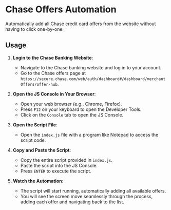 # Chase Offers Automation
Automatically add all Chase credit card offers from the website without having to click one-by-one.

## Usage
1. **Login to the Chase Banking Website**:
   - Navigate to the Chase banking website and log in to your account.
   - Go to the Chase offers page at `https://secure.chase.com/web/auth/dashboard#/dashboard/merchantOffers/offer-hub`.

2. **Open the JS Console in Your Browser**:
   - Open your web browser (e.g., Chrome, Firefox).
   - Press `F12` on your keyboard to open the Developer Tools.
   - Click on the `Console` tab to open the JS Console.

3. **Open the Script File**:
   - Open the `index.js` file with a program like Notepad to access the script code.

4. **Copy and Paste the Script**:
   - Copy the entire script provided in `index.js`.
   - Paste the script into the JS Console.
   - Press `ENTER` to execute the script.

5. **Watch the Automation**:
   - The script will start running, automatically adding all available offers.
   - You will see the screen move seamlessly through the process, adding each offer and navigating back to the list.